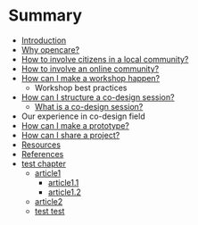 # Summary

* [Introduction](README.md)
* [Why opencare?](why_opencare.md)
* [How to involve citizens in a local community?](how_to_involve_a_local_community.md)
* [How to involve an online community?](how_to_involve_an_online_community.md)
* [How can I make a workshop happen?](how_can_i_make_a_workshop_happen.md)
   * Workshop best practices
* [How can I structure a co-design session?](how_can_i_structure_a_co-design_session.md)
   * [What is a co-design session?](what_is_a_co-design_session.md)
* Our experience in co-design field
* [How can I make a prototype?](how_can_i_make_a_prototype.md)
* [How can I share a project?](what_is_the_most_effective_way_to_document_a_proje.md)
* [Resources](resources.md)
* [References](references.md)
* [test chapter](testmd.md)
   * [article1](article1.md)
       * [article1.1](article11.md)
       * [article1.2](article12.md)
   * [article2](article2.md)
   * [test test](test_test.md)

